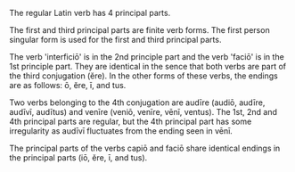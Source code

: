 The regular Latin verb has 4 principal parts.

The first and third principal parts are finite verb forms. The first person singular form is used for the first and third principal parts.

The verb 'interficiō' is in the 2nd principle part and the verb 'faciō' is in the 1st principle part. They are identical in the sence that both verbs are part of the third conjugation (ĕre). In the other forms of these verbs, the endings are as follows: ō, ĕre, ī, and tus. 

Two verbs belonging to the 4th conjugation are audīre (audiō, audīre, audīvī, audītus) and venīre (veniō, venīre, vēnī, ventus). The 1st, 2nd and 4th principal parts are regular, but the 4th principal part has some irregularity as audīvī fluctuates from the ending seen in vēnī. 

The principal parts of the verbs capiō and faciō share identical endings in the principal parts (iō, ĕre, ī, and tus).
